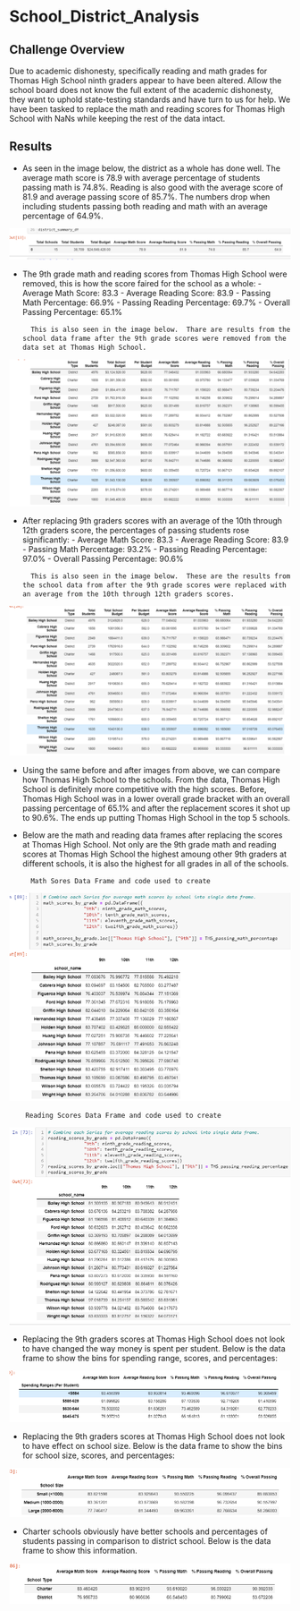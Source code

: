 # School_District_Analysis

## Challenge Overview

Due to academic dishonesty, specifically reading and math grades for Thomas High School ninth graders appear to have been altered.  Allow the school board does not know the full extent of the academic dishonesty, they want to uphold state-testing standards and have turn to us for help.  We have been tasked to replace the math and reading scores for Thomas High School with NaNs while keeping the rest of the data intact.


## Results

- As seen in the image below, the district as a whole has done well. The average math score is 78.9 with average percentage of students passing math is 74.8%.  Reading is also good with the average score of 81.9 and average passing score of 85.7%.  The numbers drop when including students passing both reading and math with an average percentage of 64.9%.

![image](https://github.com/snkty8/School_District_Analysis/blob/main/Resources/District%20Summary.png)

- The 9th grade math and reading scores from Thomas High School were removed, this is how the score faired for the school as a whole:
        - Average Math Score: 83.3
        - Average Reading Score: 83.9
        - Passing Math Percentage: 66.9%
        - Passing Reading Percentage: 69.7%
        - Overall Passing Percentage: 65.1%

        This is also seen in the image below.  Thare are results from the school data frame after the 9th grade scores were removed from the data set at Thomas High School.
![image](https://github.com/snkty8/School_District_Analysis/blob/main/Resources/School%20Summary%20Before.png)

- After replacing 9th graders scores with an average of the 10th through 12th graders score, the percentages of passing students rose significantly:
        - Average Math Score: 83.3
        - Average Reading Score: 83.9
        - Passing Math Percentage: 93.2%
        - Passing Reading Percentage: 97.0%
        - Overall Passing Percentage: 90.6%

        This is also seen in the image below.  These are the results from the school data from after the 9th grade scores were replaced with an average from the 10th through 12th graders scores.
![image](https://github.com/snkty8/School_District_Analysis/blob/main/Resources/School%20Summary%20After.png)

- Using the same before and after images from above, we can compare how Thomas High School to the schools.  From the data, Thomas High School is definitely more competitive with the high scores.  Before, Thomas High School was in a lower overall grade bracket with an overall passing percentage of 65.1% and after the replacement scores it shot up to 90.6%.  The ends up putting Thomas High School in the top 5 schools.  

- Below are the math and reading data frames after replacing the scores at Thomas High School. Not only are the 9th grade math and reading scores at Thomas High School the highest amoung other 9th graders at different schools, it is also the highest for all grades in all of the schools.

        Math Sores Data Frame and code used to create
![image](https://github.com/snkty8/School_District_Analysis/blob/main/Resources/Math_Scores.png)


        Reading Scores Data Frame and code used to create
![image](https://github.com/snkty8/School_District_Analysis/blob/main/Resources/Reading_Scores.png)

- Replacing the 9th graders scores at Thomas High School does not look to have changed the way money is spent per student. Below is the data frame to show the bins for spending range, scores, and percentages:

![image](https://github.com/snkty8/School_District_Analysis/blob/main/Resources/Spending.png)

- Replacing the 9th graders scores at Thomas High School does not look to have effect on school size. Below is the data frame to show the bins for school size, scores, and percentages:

![image](https://github.com/snkty8/School_District_Analysis/blob/main/Resources/Size.png)

- Charter schools obviously have better schools and percentages of students passing in comparison to district school.  Below is the data frame to show this information.
 
![image](https://github.com/snkty8/School_District_Analysis/blob/main/Resources/Type.png)